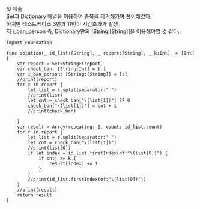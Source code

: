 첫 제출   
Set과 Dictionary 배열을 이용하여 중복을 제거해가며 풀이해갔다.   
하지만 테스트케이스 3번과 11번이 시간초과가 발생   
저 i_ban_person 즉, Dictionary안의 [String:[String]]을 이용해야할 것 같다.   
```
import Foundation

func solution(_ id_list:[String], _ report:[String], _ k:Int) -> [Int] {
    var report = Set<String>(report)
    var check_ban: [String:Int] = [:]
    var i_ban_person: [String:[String]] = [:]
    //print(report)
    for r in report {
        let list = r.split(separator:" ")
        //print(list)
        let cnt = check_ban["\(list[1])"] ?? 0
        check_ban["\(list[1])"] = cnt + 1
        //print(check_ban)
        
    }
    var result = Array(repeating: 0, count: id_list.count)
    for r in report {
        let list = r.split(separator:" ")
        let cnt = check_ban["\(list[1])"]
        //print(list[0])
        if let index = id_list.firstIndex(of:"\(list[0])") {
            if cnt! >= k {
                result[index] += 1
            }
        }
        //print(id_list.firstIndex(of:"\(list[0])"))
    }
    //print(result)
    return result
}
```
